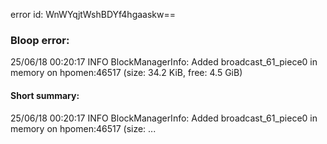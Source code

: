 error id: WnWYqjtWshBDYf4hgaaskw==
### Bloop error:

25/06/18 00:20:17 INFO BlockManagerInfo: Added broadcast_61_piece0 in memory on hpomen:46517 (size: 34.2 KiB, free: 4.5 GiB)
#### Short summary: 

25/06/18 00:20:17 INFO BlockManagerInfo: Added broadcast_61_piece0 in memory on hpomen:46517 (size: ...